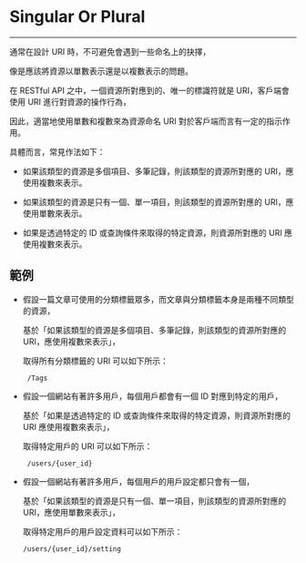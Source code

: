 # Singular Or Plural

---

通常在設計 URI 時，不可避免會遇到一些命名上的抉擇，

像是應該將資源以單數表示還是以複數表示的問題。

在 RESTful API 之中，一個資源所對應到的、唯一的標識符就是 URI，客戶端會使用 URI 進行對資源的操作行為，

因此，適當地使用單數和複數來為資源命名 URI 對於客戶端而言有一定的指示作用。

具體而言，常見作法如下：

* 如果該類型的資源是多個項目、多筆記錄，則該類型的資源所對應的 URI，應使用複數來表示。

* 如果該類型的資源是只有一個、單一項目，則該類型的資源所對應的 URI，應使用單數來表示。

* 如果是透過特定的 ID 或查詢條件來取得的特定資源，則資源所對應的 URI 應使用複數來表示。

## 範例

* 假設一篇文章可使用的分類標籤眾多，而文章與分類標籤本身是兩種不同類型的資源，

  基於「如果該類型的資源是多個項目、多筆記錄，則該類型的資源所對應的 URI，應使用複數來表示」，

  取得所有分類標籤的 URI 可以如下所示：

  ```
   /Tags
  ```

* 假設一個網站有著許多用戶，每個用戶都會有一個 ID 對應到特定的用戶，

  基於「如果是透過特定的 ID 或查詢條件來取得的特定資源，則資源所對應的 URI 應使用複數來表示」，

  取得特定用戶的 URI 可以如下所示：

  ```
   /users/{user_id}
  ```

* 假設一個網站有著許多用戶，每個用戶的用戶設定都只會有一個，

  基於「如果該類型的資源是只有一個、單一項目，則該類型的資源所對應的 URI，應使用單數來表示」，

  取得特定用戶的用戶設定資料可以如下所示：

  ```
  /users/{user_id}/setting
  ```


